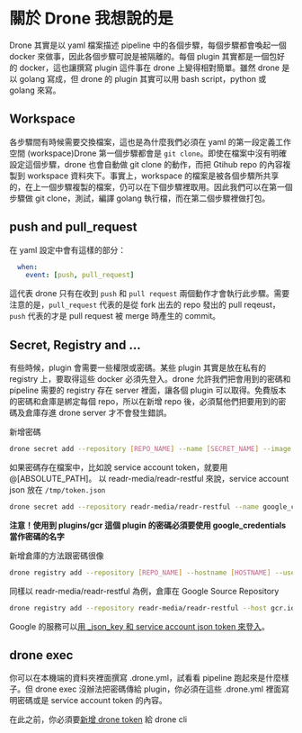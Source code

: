 # 關於 Drone 我想說的是
Drone 其實是以 yaml 檔案描述 pipeline 中的各個步驟，每個步驟都會喚起一個 docker 來做事，因此各個步驟可說是被隔離的。每個 plugin 其實都是一個包好的 docker，這也讓撰寫 plugin 這件事在 drone 上變得相對簡單。雖然 drone 是以 golang 寫成，但 drone 的 plugin 其實可以用 bash script，python 或 golang 來寫。

## Workspace

各步驟間有時候需要交換檔案，這也是為什麼我們必須在 yaml 的第一段定義工作空間 (workspace)Drone 第一個步驟都會是 `git clone`。即使在檔案中沒有明確設定這個步驟，drone 也會自動做 git clone 的動作，而把 Gtihub repo 的內容複製到 workspace 資料夾下。事實上，workspace 的檔案是被各個步驟所共享的，在上一個步驟複製的檔案，仍可以在下個步驟裡取用。因此我們可以在第一個步驟做 git clone，測試，編譯 golang 執行檔，而在第二個步驟裡做打包。

## push and pull_request

在 yaml 設定中會有這樣的部分：
```yaml
  when:
    event: [push, pull_request]
```
這代表 drone 只有在收到 `push` 和 `pull request` 兩個動作才會執行此步驟。需要注意的是，`pull_request` 代表的是從 fork 出去的 repo 發出的 pull reqeust，`push` 代表的才是 pull request 被 merge 時產生的 commit。

## Secret, Registry and ...
有些時候，plugin 會需要一些權限或密碼。某些 plugin 其實是放在私有的 registry 上，要取得這些 docker 必須先登入。drone 允許我們把會用到的密碼和 pipeline 需要的 registry 存在 server 裡面，讓各個 plugin 可以取得。免費版本的密碼和倉庫是綁定每個 repo，所以在新增 repo 後，必須幫他們把要用到的密碼及倉庫存進 drone server 才不會發生錯誤。

新增密碼
```bash
drone secret add --repository [REPO_NAME] --name [SECRET_NAME] --image [IMAGE_AVAILABLE_TO_SECRET] --value [SECRET_CONTENT] --event [push, pull_request, tag,or deployment]
```
如果密碼存在檔案中，比如說 service account token，就要用 @[ABSOLUTE_PATH]。
以 readr-media/readr-restful 來說，service account json 放在 `/tmp/token.json`
```bash
drone secret add --repository readr-media/readr-restful --name google_credentials --value @/tmp/token.json
```
**注意！使用到 plugins/gcr 這個 plugin 的密碼必須要使用 google_credentials 當作密碼的名字**

新增倉庫的方法跟密碼很像
```bash
drone registry add --repository [REPO_NAME] --hostname [HOSTNAME] --username [USERNAME] --password [PASSWORD]
```

同樣以 readr-media/readr-restful 為例，倉庫在 Google Source Repository
```bash
drone registry add --repository readr-media/readr-restful --host gcr.io --username _json_key --password @/tmp/token.json
```
Google 的服務可以[用 _json_key 和 service account json token 來登入](https://cloud.google.com/container-registry/docs/advanced-authentication#using_a_json_key_file)。

## drone exec
你可以在本機端的資料夾裡面撰寫 .drone.yml，試看看 pipeline 跑起來是什麼樣子。但 drone exec 沒辦法把密碼傳給 plugin，你必須在這些 .drone.yml 裡面寫明密碼或是 service account token 的內容。

在此之前，你必須要[新增 drone token](http://docs.drone.io/cli-authentication/) 給 drone cli